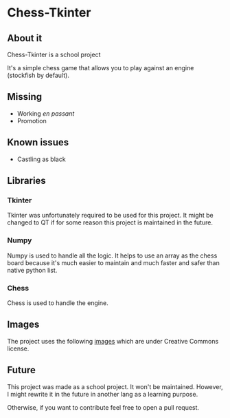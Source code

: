 # Chess-Tkinter

## About it 

Chess-Tkinter is a school project

It's a simple chess game that allows you to play against an engine (stockfish by default).

## Missing 

- Working *en passant*
- Promotion 

## Known issues 

- Castling as black 

## Libraries 

### Tkinter

Tkinter was unfortunately required to be used for this project. 
It might be changed to QT if for some reason this project is maintained in the future.

### Numpy
Numpy is used to handle all the logic. It helps to use an array as the chess board because it's much easier to maintain and much faster and safer than native python list.

### Chess
Chess is used to handle the engine.

## Images
The project uses the following [images](https://commons.m.wikimedia.org/wiki/Category:SVG_chess_pieces) which are under Creative Commons license.

## Future 

This project was made as a school project. It won't be maintained.
However, I might rewrite it in the future in another lang as a learning purpose.

Otherwise, if you want to contribute feel free to open a pull request.
